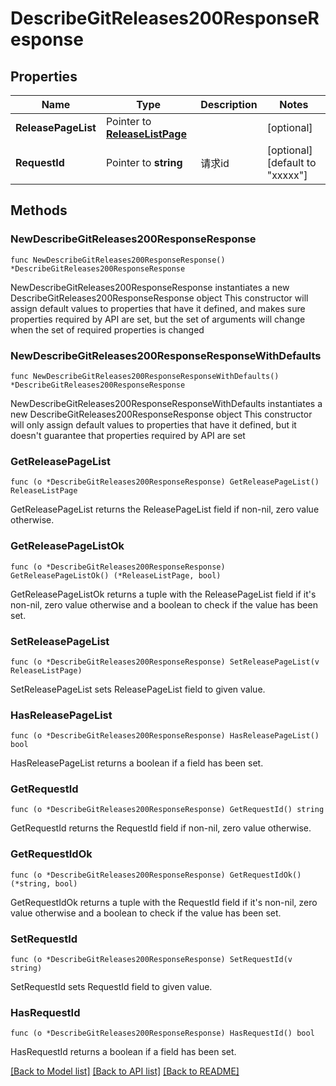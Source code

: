 # DescribeGitReleases200ResponseResponse

## Properties

Name | Type | Description | Notes
------------ | ------------- | ------------- | -------------
**ReleasePageList** | Pointer to [**ReleaseListPage**](ReleaseListPage.md) |  | [optional] 
**RequestId** | Pointer to **string** | 请求id | [optional] [default to "xxxxx"]

## Methods

### NewDescribeGitReleases200ResponseResponse

`func NewDescribeGitReleases200ResponseResponse() *DescribeGitReleases200ResponseResponse`

NewDescribeGitReleases200ResponseResponse instantiates a new DescribeGitReleases200ResponseResponse object
This constructor will assign default values to properties that have it defined,
and makes sure properties required by API are set, but the set of arguments
will change when the set of required properties is changed

### NewDescribeGitReleases200ResponseResponseWithDefaults

`func NewDescribeGitReleases200ResponseResponseWithDefaults() *DescribeGitReleases200ResponseResponse`

NewDescribeGitReleases200ResponseResponseWithDefaults instantiates a new DescribeGitReleases200ResponseResponse object
This constructor will only assign default values to properties that have it defined,
but it doesn't guarantee that properties required by API are set

### GetReleasePageList

`func (o *DescribeGitReleases200ResponseResponse) GetReleasePageList() ReleaseListPage`

GetReleasePageList returns the ReleasePageList field if non-nil, zero value otherwise.

### GetReleasePageListOk

`func (o *DescribeGitReleases200ResponseResponse) GetReleasePageListOk() (*ReleaseListPage, bool)`

GetReleasePageListOk returns a tuple with the ReleasePageList field if it's non-nil, zero value otherwise
and a boolean to check if the value has been set.

### SetReleasePageList

`func (o *DescribeGitReleases200ResponseResponse) SetReleasePageList(v ReleaseListPage)`

SetReleasePageList sets ReleasePageList field to given value.

### HasReleasePageList

`func (o *DescribeGitReleases200ResponseResponse) HasReleasePageList() bool`

HasReleasePageList returns a boolean if a field has been set.

### GetRequestId

`func (o *DescribeGitReleases200ResponseResponse) GetRequestId() string`

GetRequestId returns the RequestId field if non-nil, zero value otherwise.

### GetRequestIdOk

`func (o *DescribeGitReleases200ResponseResponse) GetRequestIdOk() (*string, bool)`

GetRequestIdOk returns a tuple with the RequestId field if it's non-nil, zero value otherwise
and a boolean to check if the value has been set.

### SetRequestId

`func (o *DescribeGitReleases200ResponseResponse) SetRequestId(v string)`

SetRequestId sets RequestId field to given value.

### HasRequestId

`func (o *DescribeGitReleases200ResponseResponse) HasRequestId() bool`

HasRequestId returns a boolean if a field has been set.


[[Back to Model list]](../README.md#documentation-for-models) [[Back to API list]](../README.md#documentation-for-api-endpoints) [[Back to README]](../README.md)


